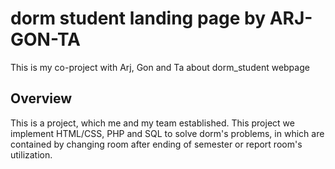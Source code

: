 # dorm student landing page by ARJ-GON-TA
This is my co-project with Arj, Gon and Ta about dorm_student webpage
## Overview
  This is a project, which me and my team established. This project we implement HTML/CSS, PHP and SQL to solve dorm's problems, in which are contained by changing room after ending of semester or report room's utilization.
